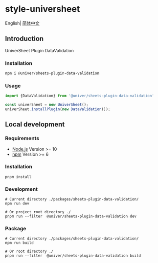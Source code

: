 # style-universheet

English| [简体中文](./README-zh.md)

## Introduction

UniverSheet Plugin DataValidation

### Installation

```bash
npm i @univer/sheets-plugin-data-validation
```

### Usage

```js
import {DataValidation} from '@univer/sheets-plugin-data-validation'

const univerSheet = new UniverSheet();
univerSheet.installPlugin(new DataValidation());
```

## Local development

### Requirements

-   [Node.js](https://nodejs.org/en/) Version >= 10
-   [npm](https://www.npmjs.com/) Version >= 6

### Installation

```
pnpm install
```

### Development

```
# Current directory ./packages/sheets-plugin-data-validation/
npm run dev

# Or project root directory ./
pnpm run --filter  @univer/sheets-plugin-data-validation dev
```

### Package

```
# Current directory ./packages/sheets-plugin-data-validation/
npm run build

# Or root directory ./
pnpm run --filter  @univer/sheets-plugin-data-validation build
```
